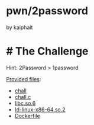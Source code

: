 # pwn/2password
by kaiphait


# # The Challenge

Hint: 2Password > 1password

[Provided files]():
- [chall]()
- [chall.c]()
- [libc.so.6]()
- [ld-linux-x86-64.so.2]()
- [Dockerfile]()


